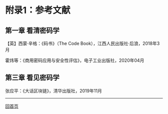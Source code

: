# 附录1：参考文献

## 第一章 看清密码学

【英】西蒙·辛格：《码书》（The Code Book），江西人民出版社·后浪，2018年3月

霍炜等：《商用密码应用与安全性评估》，电子工业出版社，2020年04月

## 第三章 看见密码学

张应平：《大话区块链》，清华出版社，2019年11月





------

[回首页](README.md) 